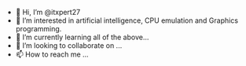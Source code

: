 - 👋 Hi, I’m @itxpert27
- 👀 I’m interested in artificial intelligence, CPU emulation and Graphics programming.
- 🌱 I’m currently learning all of the above...
- 💞️ I’m looking to collaborate on ...
- 📫 How to reach me ...

<!---
itxpert27/itxpert27 is a ✨ special ✨ repository because its `README.md` (this file) appears on your GitHub profile.
You can click the Preview link to take a look at your changes.
--->
